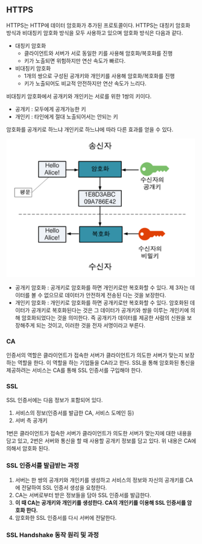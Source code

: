 ## HTTPS

HTTPS는 HTTP에 데이터 암호화가 추가된 프로토콜이다. HTTPS는 대칭키 암호화 방식과 비대칭키 암호화 방식을 모두 사용하고 있으며 암호화 방식은 다음과 같다.

- 대칭키 암호화 
    - 클라이언트와 서버가 서로 동일한 키를 사용해 암호화/복호화를 진행
    - 키가 노출되면 위험하지만 연산 속도가 빠르다.
- 비대칭키 암호화 
    - 1개의 쌍으로 구성된 공개키와 개인키를 사용해 암호화/복호화를 진행
    - 키가 노출되어도 비교적 안전하지만 연산 속도가 느리다.

비대칭키 암호화에서 공개키와 개인키는 서로를 위한 1쌍의 키이다.

- 공개키 : 모두에게 공개가능한 키
- 개인키 : 타인에게 절대 노출되어서는 안되는 키

암호화를 공개키로 하느냐 개인키로 하느냐에 따라 다른 효과를 얻을 수 있다.

![img](https://github.com/dilmah0203/TIL/blob/main/Image/Asymmetric%20key%20encryption.PNG)

- 공개키 암호화 : 공개키로 암호화를 하면 개인키로만 복호화할 수 있다. 제 3자는 데이터를 볼 수 없으므로 데이터가 안전하게 전송된 다는 것을 보장한다.
- 개인키 암호화 : 개인키로 암호화를 하면 공개키로만 복호화할 수 있다. 암호화된 데이터가 공개키로 복호화된다는 것은 그 데이터가 공개키와 쌍을 이루는 개인키에 의해 암호화되었다는 것을 의미한다. 즉 공개키가 데이터를 제공한 사람의 신원을 보장해주게 되는 것이고, 이러한 것을 전자 서명이라고 부른다.

### CA

인증서의 역할은 클라이언트가 접속한 서버가 클라이언트가 의도한 서버가 맞는지 보장하는 역할을 한다. 이 역할을 하는 기업들을 CA라고 한다. SSL을 통해 암호화된 통신을 제공하려는 서비스는 CA를 통해 SSL 인증서를 구입해야 한다.

### SSL

SSL 인증서에는 다음 정보가 포함되어 있다.

1. 서비스의 정보(인증서를 발급한 CA, 서비스 도메인 등)
2. 서버 측 공개키

1번은 클라이언트가 접속한 서버가 클라이언트가 의도한 서버가 맞는지에 대한 내용을 담고 있고, 2번은 서버와 통신을 할 때 사용할 공개키 정보를 담고 있다. 위 내용은 CA에 의해서 암호화 된다.

### SSL 인증서를 발급받는 과정

1. 서버는 한 쌍의 공개키와 개인키를 생성하고 서비스의 정보와 자신의 공개키를 CA에 전달하여 SSL 인증서 생성을 요청한다.
2. CA는 서버로부터 받은 정보들을 담아 SSL 인증서를 발급한다. 
3. **이 때 CA는 공개키와 개인키를 생성한다. CA의 개인키를 이용해 SSL 인증서를 암호화 한다.**
4. 암호화한 SSL 인증서를 다시 서버에 전달한다.

### SSL Handshake 동작 원리 및 과정 
